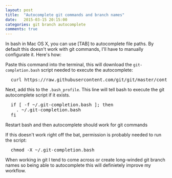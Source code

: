 ```yaml
---
layout: post
title:  "Autocomplete git commands and branch names"
date:   2015-03-15 20:15:00
categories: git branch autocomplete
comments: true
---
```


In bash in Mac OS X, you can use [TAB] to autocomplete file paths. By default this doesn't work with git commands,  I'll have to manually configurate it. Here's how:

<!--more-->

Paste this command into the terminal, this will download the `git-completion.bash` script needed to execute the autocomplete:
<pre>
  curl https://raw.githubusercontent.com/git/git/master/contrib/completion/git-completion.bash -o ~/.git-completion.bash
</pre>

Next, add this to the `.bash_profile`. This line will tell bash to execute the git autocomplete script if it exists.

<pre>
  if [ -f ~/.git-completion.bash ]; then
    . ~/.git-completion.bash
  fi
</pre>

Restart bash and then autocomplete should work for git commands

If this doesn't work right off the bat, permission is probably needed to run the script:
<pre>
  chmod -X ~/.git-completion.bash
</pre>

When working in git I tend to come across or create long-winded git branch names so being able to autocomplete this will definietely improve my workflow.
